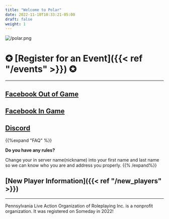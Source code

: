 ```yaml
---
title: "Welcome to Polar"
date: 2022-11-10T10:33:21-05:00
draft: false
weight: 1
---
```



![/polar.png](/polar.png "{width='10%'}" )

# **✪ [Register for an Event]({{< ref "/events" >}}) ✪**

------

## [<i class="fab fa-facebook"></i>  Facebook Out of Game](https://www.facebook.com/groups/348666906438615?sorting_setting=CHRONOLOGICAL)  
## [<i class="fab fa-facebook"></i>  Facebook In Game](https://www.facebook.com/groups/3408485185934076/)  
## [<i class="fab fa-discord"></i>   Discord](https://www.facebook.com/groups/348666906438615/permalink/802964631008838/)  
{{%expand "FAQ" %}}

**Do you have any rules?**

Change your in server name(nickname) into your first name and last name so we can know who you are and address you properly.
{{% /expand%}}

## [New Player Information]({{< ref "/new_players" >}})

---

Pennsylvania Live Action Organization of Roleplaying Inc. is a nonprofit organization. It was registered on Someday in 2022! 